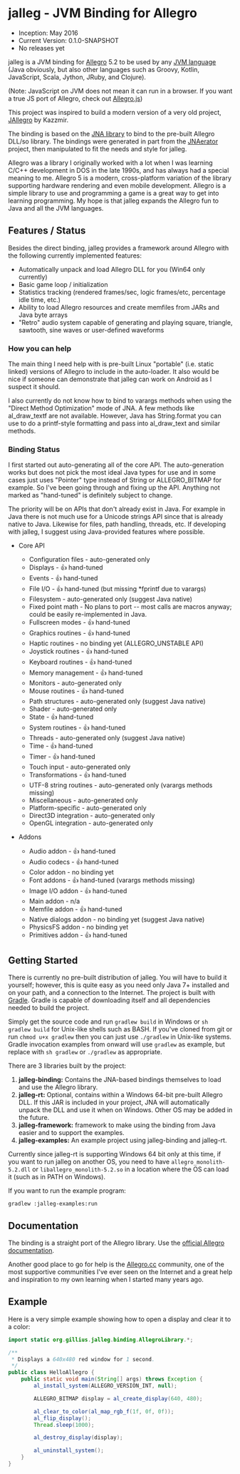 jalleg - JVM Binding for Allegro
================================

* Inception: May 2016
* Current Version: 0.1.0-SNAPSHOT
* No releases yet

jalleg is a JVM binding for [Allegro](http://liballeg.org/) 5.2 to be used by any
[JVM language](https://en.wikipedia.org/wiki/List_of_JVM_languages)
(Java obviously, but also other languages such as Groovy, Kotlin, JavaScript, Scala, Jython, JRuby, and Clojure).

(Note: JavaScript on JVM does not mean it can run in a browser. If you want a true JS port of Allegro, check out
[Allegro.js](http://allegrojs.net/))

This project was inspired to build a modern version of a very old project,
[JAllegro](https://sourceforge.net/projects/jallegro/) by Kazzmir.

The binding is based on the [JNA library](https://github.com/java-native-access/jna) to bind to the pre-built Allegro
DLL/so library. The bindings were generated in part from the [JNAerator](http://jnaerator.googlecode.com/) project, then
manipulated to fit the needs and style for jalleg.

Allegro was a library I originally worked with a lot when I was learning C/C++ development in DOS in the late 1990s, and
has always had a special meaning to me. Allegro 5 is a modern, cross-platform variation of the library supporting hardware
rendering and even mobile development. Allegro is a simple library to use and programming a game is a great way to get
into learning programming. My hope is that jalleg expands the Allegro fun to Java and all the JVM languages.

Features / Status
-----------------

Besides the direct binding, jalleg provides a framework around Allegro with the following currently implemented features:
* Automatically unpack and load Allegro DLL for you (Win64 only currently)
* Basic game loop / initialization
* Statistics tracking (rendered frames/sec, logic frames/etc, percentage idle time, etc.)
* Ability to load Allegro resources and create memfiles from JARs and Java byte arrays
* "Retro" audio system capable of generating and playing square, triangle, sawtooth, sine waves or user-defined waveforms

### How you can help

The main thing I need help with is pre-built Linux "portable" (i.e. static linked) versions of Allegro to include in the
auto-loader. It also would be nice if someone can demonstrate that jalleg can work on Android as I suspect it should.

I also currently do not know how to bind to varargs methods when using the "Direct Method Optimization" mode of JNA. A
few methods like al_draw_textf are not available. However, Java has String.format you can use to do a printf-style
formatting and pass into al_draw_text and similar methods.

### Binding Status

I first started out auto-generating all of the core API. The auto-generation works but does not pick the most ideal Java
types for use and in some cases just uses "Pointer" type instead of String or ALLEGRO_BITMAP for example. So I've been
going through and fixing up the API. Anything not marked as "hand-tuned" is definitely subject to change.

The priority will be on APIs that don't already exist in Java. For example in Java there is not much use for a Unicode
strings API since that is already native to Java. Likewise for files, path handling, threads, etc. If developing with
jalleg, I suggest using Java-provided features where possible.

* Core API
  * Configuration files   - auto-generated only
  * Displays              - :+1: hand-tuned
  * Events                - :+1: hand-tuned
  * File I/O              - :+1: hand-tuned (but missing *fprintf due to varargs)
  * Filesystem            - auto-generated only (suggest Java native)
  * Fixed point math      - No plans to port -- most calls are macros anyway; could be easily re-implemented in Java.
  * Fullscreen modes      - :+1: hand-tuned
  * Graphics routines     - :+1: hand-tuned
  * Haptic routines       - no binding yet (ALLEGRO_UNSTABLE API)
  * Joystick routines     - :+1: hand-tuned
  * Keyboard routines     - :+1: hand-tuned
  * Memory management     - :+1: hand-tuned
  * Monitors              - auto-generated only
  * Mouse routines        - :+1: hand-tuned
  * Path structures       - auto-generated only (suggest Java native)
  * Shader                - auto-generated only
  * State                 - :+1: hand-tuned
  * System routines       - :+1: hand-tuned
  * Threads               - auto-generated only (suggest Java native)
  * Time                  - :+1: hand-tuned
  * Timer                 - :+1: hand-tuned
  * Touch input           - auto-generated only
  * Transformations       - :+1: hand-tuned
  * UTF-8 string routines - auto-generated only (varargs methods missing)
  * Miscellaneous         - auto-generated only
  * Platform-specific     - auto-generated only
  * Direct3D integration  - auto-generated only
  * OpenGL integration    - auto-generated only

* Addons
  * Audio addon           - :+1: hand-tuned
  * Audio codecs          - :+1: hand-tuned
  * Color addon           - no binding yet
  * Font addons           - :+1: hand-tuned (varargs methods missing)
  * Image I/O addon       - :+1: hand-tuned
  * Main addon            - n/a
  * Memfile addon         - :+1: hand-tuned
  * Native dialogs addon  - no binding yet (suggest Java native)
  * PhysicsFS addon       - no binding yet
  * Primitives addon      - :+1: hand-tuned


Getting Started
---------------

There is currently no pre-built distribution of jalleg. You will have to build it yourself; however, this is quite easy
as you need only Java 7+ installed and on your path, and a connection to the Internet. The project is built with
[Gradle](http://gradle.org/). Gradle is capable of downloading itself and all dependencies needed to build the project.

Simply get the source code and run `gradlew build` in Windows or `sh gradlew build` for Unix-like shells such as BASH.
If you've cloned from git or run `chmod u+x gradlew` then you can just use `./gradlew` in Unix-like systems. Gradle
invocation examples from onward will use `gradlew` as example, but replace with `sh gradlew` or `./gradlew` as
appropriate.

There are 3 libraries built by the project:

1. **jalleg-binding:** Contains the JNA-based bindings themselves to load and use the Allegro library.
2. **jalleg-rt:** Optional, contains within a Windows 64-bit pre-built Allegro DLL. If this JAR is included in your
   project, JNA will automatically unpack the DLL and use it when on Windows. Other OS may be added in the future.
3. **jalleg-framework:** framework to make using the binding from Java easier and to support the examples.
4. **jalleg-examples:** An example project using jalleg-binding and jalleg-rt.

Currently since jalleg-rt is supporting Windows 64 bit only at this time, if you want to run jalleg on another OS, you
need to have `allegro_monolith-5.2.dll` or `liballegro_monolith-5.2.so` in a location where the OS can load it (such as
in PATH on Windows).

If you want to run the example program:

```
gradlew :jalleg-examples:run
```

Documentation
-------------

The binding is a straight port of the Allegro library. Use the
[official Allegro documentation](http://liballeg.org/a5docs/5.2.0/).

Another good place to go for help is the [Allegro.cc](https://www.allegro.cc/) community, one of the most supportive
communities I've ever seen on the Internet and a great help and inspiration to my own learning when I started many
years ago.

Example
-------

Here is a very simple example showing how to open a display and clear it to a color:

```java
import static org.gillius.jalleg.binding.AllegroLibrary.*;

/**
 * Displays a 640x480 red window for 1 second.
 */
public class HelloAllegro {
	public static void main(String[] args) throws Exception {
		al_install_system(ALLEGRO_VERSION_INT, null);

		ALLEGRO_BITMAP display = al_create_display(640, 480);

		al_clear_to_color(al_map_rgb_f(1f, 0f, 0f));
		al_flip_display();
		Thread.sleep(1000);

		al_destroy_display(display);

		al_uninstall_system();
	}
}
```